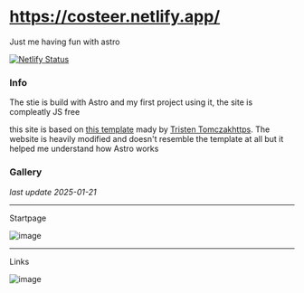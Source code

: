 # https://costeer.netlify.app/

Just me having fun with astro

[![Netlify Status](https://api.netlify.com/api/v1/badges/450d8590-84ab-47a4-b89a-67ec3c39af24/deploy-status)](https://app.netlify.com/sites/costeer/deploys)

### Info

The stie is build with Astro and my first project using it, the site is compleatly JS free

this site is based on [this template](https://github.com/ttomczak3/Milky-Way) mady by [Tristen Tomczakhttps](https://github.com/ttomczak3).
The website is heavily modified and doesn't resemble the template at all but it helped me understand how Astro works

### Gallery
*last update 2025-01-21*

***

Startpage

![image](https://github.com/user-attachments/assets/0f564939-e813-4ed3-8813-21b59aefaf61)

***

Links

![image](https://github.com/user-attachments/assets/5d421af7-47c7-4a76-afca-fecec73947f1)
